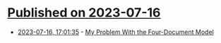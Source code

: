 # [Published on 2023-07-16](index.md)

* [2023-07-16, 17:01:35](https://lobste.rs/s/qso2ol/my_problem_with_four_document_model) - [My Problem With the Four-Document Model](https://www.hillelwayne.com/post/problems-with-the-4doc-model/)
